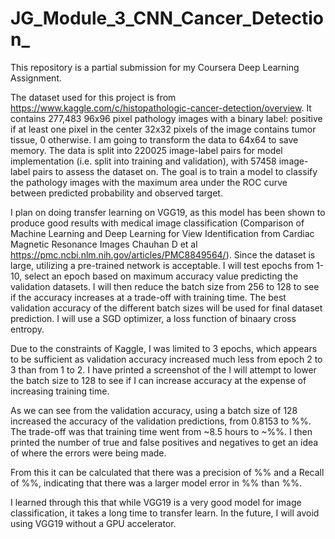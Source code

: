 # JG_Module_3_CNN_Cancer_Detection_

This repository is a partial submission for my Coursera Deep Learning Assignment. 

The dataset used for this project is from https://www.kaggle.com/c/histopathologic-cancer-detection/overview. It contains 277,483 96x96 pixel pathology images with a binary label: positive if at least one pixel in the center 32x32 pixels of the image contains tumor tissue, 0 otherwise. I am going to transform the data to 64x64 to save memory. The data is split into 220025 image-label pairs for model implementation (i.e. split into training and validation), with 57458 image-label pairs to assess the dataset on. The goal is to train a model to classify the pathology images with the maximum area under the ROC curve between predicted probability and observed target.

I plan on doing transfer learning on VGG19, as this model has been shown to produce good results with medical image classification (Comparison of Machine Learning and Deep Learning for View Identification from Cardiac Magnetic Resonance Images Chauhan D et al https://pmc.ncbi.nlm.nih.gov/articles/PMC8849564/). Since the dataset is large, utilizing a pre-trained network is acceptable. I will test epochs from 1-10, select an epoch based on maximum accuracy value predicting the validation datasets. I will then reduce the batch size from 256 to 128 to see if the accuracy increases at a trade-off with training time. The best validation accuracy of the different batch sizes will be used for final dataset prediction. I will use a SGD optimizer, a loss function of binaary cross entropy.

Due to the constraints of Kaggle, I was limited to 3 epochs, which appears to be sufficient as validation accuracy increased much less from epoch 2 to 3 than from 1 to 2. I have printed a screenshot of the I will attempt to lower the batch size to 128 to see if I can increase accuracy at the expense of increasing training time.

As we can see from the validation accuracy, using a batch size of 128 increased the accuracy of the validation predictions, from 0.8153 to %%. The trade-off was that training time went from ~8.5 hours to ~%%. I then printed the number of true and false positives and negatives to get an idea of where the errors were being made. 

From this it can be calculated that there was a precision of %% and a Recall of %%, indicating that there was a larger model error in %% than %%. 

I learned through this that while VGG19 is a very good model for image classification, it takes a long time to transfer learn. In the future, I will avoid using VGG19 without a GPU accelerator.
